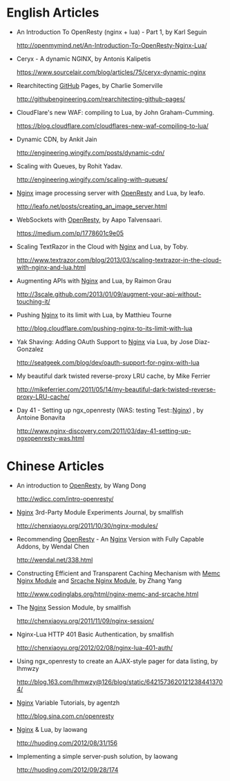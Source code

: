 <!---
    @title         Resources
    @creator       Yichun Zhang
    @created       2011-10-24 05:51 GMT
    @modifier      Yichun Zhang
    @modifier_link yichun-zhang
    @modified      2015-12-27 05:46 GMT
    @changes       41
--->


#  English Articles

* An Introduction To OpenResty (nginx + lua) - Part 1, by Karl Seguin

     http://openmymind.net/An-Introduction-To-OpenResty-Nginx-Lua/
* Ceryx - A dynamic NGINX, by Antonis Kalipetis

     https://www.sourcelair.com/blog/articles/75/ceryx-dynamic-nginx
* Rearchitecting [GitHub](github.html) Pages, by Charlie Somerville

     http://githubengineering.com/rearchitecting-github-pages/
* CloudFlare's new WAF: compiling to Lua, by John Graham-Cumming.

     https://blog.cloudflare.com/cloudflares-new-waf-compiling-to-lua/
* Dynamic CDN, by Ankit Jain

     http://engineering.wingify.com/posts/dynamic-cdn/
* Scaling with Queues, by Rohit Yadav.

     http://engineering.wingify.com/scaling-with-queues/
* [Nginx](nginx.html) image processing server with [OpenResty](openresty.html) and
Lua, by leafo.

     http://leafo.net/posts/creating_an_image_server.html
* WebSockets with [OpenResty](openresty.html), by Aapo Talvensaari.

     https://medium.com/p/1778601c9e05
* Scaling TextRazor in the Cloud with [Nginx](nginx.html) and Lua, by Toby.

     http://www.textrazor.com/blog/2013/03/scaling-textrazor-in-the-cloud-with-nginx-and-lua.html
* Augmenting APIs with [Nginx](nginx.html) and Lua, by Raimon Grau

     http://3scale.github.com/2013/01/09/augment-your-api-without-touching-it/
* Pushing [Nginx](nginx.html) to its limit with Lua, by Matthieu Tourne

     http://blog.cloudflare.com/pushing-nginx-to-its-limit-with-lua
* Yak Shaving: Adding OAuth Support to [Nginx](nginx.html) via Lua, by Jose
Diaz-Gonzalez

     http://seatgeek.com/blog/dev/oauth-support-for-nginx-with-lua
* My beautiful dark twisted reverse-proxy LRU cache, by Mike Ferrier

     http://mikeferrier.com/2011/05/14/my-beautiful-dark-twisted-reverse-proxy-LRU-cache/
* Day 41 - Setting up ngx_openresty (WAS: testing Test::[Nginx](nginx.html))
, by Antoine Bonavita

     http://www.nginx-discovery.com/2011/03/day-41-setting-up-ngxopenresty-was.html

#  Chinese Articles
* An introduction to [OpenResty](openresty.html), by Wang Dong

     http://wdicc.com/intro-openresty/
* [Nginx](nginx.html) 3rd-Party Module Experiments Journal, by smallfish

     http://chenxiaoyu.org/2011/10/30/nginx-modules/
* Recommending [OpenResty](openresty.html) - An [Nginx](nginx.html) Version
with Fully Capable Addons, by Wendal Chen

     http://wendal.net/338.html
* Constructing Efficient and Transparent Caching Mechanism with [Memc Nginx Module](memc-nginx-module.html) and
[Srcache Nginx Module](srcache-nginx-module.html), by Zhang Yang

     http://www.codinglabs.org/html/nginx-memc-and-srcache.html
* The [Nginx](nginx.html) Session Module, by smallfish

     http://chenxiaoyu.org/2011/11/09/nginx-session/
* Nginx-Lua HTTP 401 Basic Authentication, by smallfish

     http://chenxiaoyu.org/2012/02/08/nginx-lua-401-auth/
* Using ngx_openresty to create an AJAX-style pager for data listing, by lhmwzy

     http://blog.163.com/lhmwzy@126/blog/static/64215736201212384413704/
* [Nginx](nginx.html) Variable Tutorials, by agentzh

     http://blog.sina.com.cn/openresty
* [Nginx](nginx.html) & Lua, by laowang

     http://huoding.com/2012/08/31/156
* Implementing a simple server-push solution, by laowang

     http://huoding.com/2012/09/28/174
